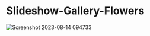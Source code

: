 ﻿# Slideshow-Gallery-Flowers
![Screenshot 2023-08-14 094733](https://github.com/CarolaZapp/Slideshow-Gallery-Flowers/assets/101559000/be7502a2-d35d-4cd7-a9ff-e28798349b91)
